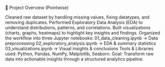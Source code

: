 📌 Project Overview (Pointwise)

Cleaned raw dataset by handling missing values, fixing datatypes, and removing duplicates. Performed Exploratory Data Analysis (EDA) to understand distributions, patterns, and correlations. Built visualizations (charts, graphs, heatmaps) to highlight key insights and findings. Organized the workflow into three Jupyter notebooks: 01_data_cleaning.ipynb → Data preprocessing 02_exploratory_analysis.ipynb → EDA & summary statistics 03_visualizations.ipynb → Visual insights & conclusions Tools & Libraries used: Python, Pandas, NumPy, Matplotlib, Seaborn. Goal: Transform raw data into actionable insights through a structured analytics pipeline.
